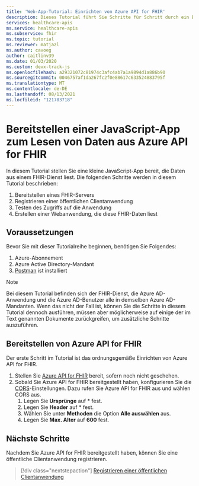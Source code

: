 ```yaml
---
title: 'Web-App-Tutorial: Einrichten von Azure API for FHIR'
description: Dieses Tutorial führt Sie Schritte für Schritt durch ein Beispiel für die Bereitstellung einer einfachen Webanwendung. In diesem ersten Tutorial werden die Voraussetzungen und die Bereitstellung von Azure API for FHIR beschrieben.
services: healthcare-apis
ms.service: healthcare-apis
ms.subservice: fhir
ms.topic: tutorial
ms.reviewer: matjazl
ms.author: cavoeg
author: caitlinv39
ms.date: 01/03/2020
ms.custom: devx-track-js
ms.openlocfilehash: a29321072c81974c3afc4ab7a1a9894d1a886b90
ms.sourcegitcommit: 0046757af1da267fc2f0e88617c633524883795f
ms.translationtype: MT
ms.contentlocale: de-DE
ms.lasthandoff: 08/13/2021
ms.locfileid: "121783718"
---
```

# <a name="deploy-javascript-app-to-read-data-from-azure-api-for-fhir"></a>Bereitstellen einer JavaScript-App zum Lesen von Daten aus Azure API for FHIR
In diesem Tutorial stellen Sie eine kleine JavaScript-App bereit, die Daten aus einem FHIR-Dienst liest. Die folgenden Schritte werden in diesem Tutorial beschrieben:
1. Bereitstellen eines FHIR-Servers
1. Registrieren einer öffentlichen Clientanwendung
1. Testen des Zugriffs auf die Anwendung
1. Erstellen einer Webanwendung, die diese FHIR-Daten liest

## <a name="prerequisites"></a>Voraussetzungen
Bevor Sie mit dieser Tutorialreihe beginnen, benötigen Sie Folgendes:
1. Azure-Abonnement
1. Azure Active Directory-Mandant
1. [Postman](https://www.getpostman.com/) ist installiert

> [!NOTE]
> Bei diesem Tutorial befinden sich der FHIR-Dienst, die Azure AD-Anwendung und die Azure AD-Benutzer alle in demselben Azure AD-Mandanten. Wenn das nicht der Fall ist, können Sie die Schritte in diesem Tutorial dennoch ausführen, müssen aber möglicherweise auf einige der im Text genannten Dokumente zurückgreifen, um zusätzliche Schritte auszuführen.

## <a name="deploy-azure-api-for-fhir"></a>Bereitstellen von Azure API for FHIR
Der erste Schritt im Tutorial ist das ordnungsgemäße Einrichten von Azure API for FHIR.

1. Stellen Sie [Azure API for FHIR](fhir-paas-portal-quickstart.md) bereit, sofern noch nicht geschehen.
1. Sobald Sie Azure API for FHIR bereitgestellt haben, konfigurieren Sie die [CORS](configure-cross-origin-resource-sharing.md)-Einstellungen. Dazu rufen Sie Azure API for FHIR aus und wählen CORS aus. 
    1. Legen Sie **Ursprünge** auf * fest.
    1. Legen Sie **Header** auf * fest.
    1. Wählen Sie unter **Methoden** die Option **Alle auswählen** aus.
    1. Legen Sie **Max. Alter** auf **600** fest.

## <a name="next-steps"></a>Nächste Schritte
Nachdem Sie Azure API for FHIR bereitgestellt haben, können Sie eine öffentliche Clientanwendung registrieren.

>[!div class="nextstepaction"]
>[Registrieren einer öffentlichen Clientanwendung](tutorial-web-app-public-app-reg.md)

